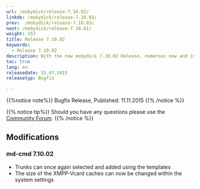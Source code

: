 ```yaml
---
url: /mobydick/release-7.10.02/
linkde: /mobydick/release-7.10.02/
prev:  /mobydick/release-7.10.03/
next: /mobydick/release-7.10.01/
weight: 157
title: Release 7.10.02
keywords: 
  - Release 7.10.02
description: With the new mobydick 7.10.02 Release, numerous new and improved functions are now available.
toc: true
lang: en
releasedate: 15.07.2015  
releasetyp: Bugfix

---
```


{{%notice note%}}
Bugfix Release, Published: 11.11.2015
{{% /notice %}}

{{% notice tip%}}
Should you have any questions please use the [Community Forum](http://community.pascom.net/forum.php?langid=6 "Visit our Forum").
{{% /notice %}}

## Modifications

### md-cmd 7.10.02

* Trunks can once again selected and added using the templates
* The size of the XMPP-Vcard caches can now be changed within the system settings